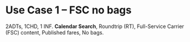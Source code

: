 # Use Case 1 – FSC no bags

2ADTs, 1CHD, 1 INF. **Calendar Search**, Roundtrip (RT), Full-Service Carrier (FSC) content, Published fares, No bags.

